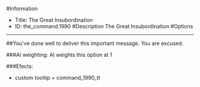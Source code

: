 #Information
 - Title: The Great Insubordination
 - ID: the_command.1990
#Description
The Great Insubordination
#Options

___
##You've done well to deliver this important message. You are excused.

###AI weighting:
AI weights this option at 1


###Efects:<ul><li>custom tooltip = command_1990_tt</li></ul>
